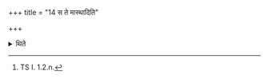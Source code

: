 +++
title = "14 स ते मास्थादिति"

+++

<details><summary>थिते</summary>

14. With sa te mā sthāt[^1] he conceals the knot from the east to the west or from the west to the east.  

[^1]: TS I. 1.2.n.  

[^2]: Only this alternative is prescribed by TB III. 2.2.8.
</details>
